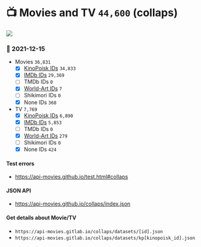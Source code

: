 # :tv: Movies and TV `44,600` (collaps)

<a href="https://API-Movies.github.io"><img src="https://API-Movies.github.io/banner.png?cache"></a>

### :date: 2021-12-15
- Movies `36,831`
  - [x] <a href="https://API-Movies.github.io/collaps/movie_kinopoisk_ids.json">KinoPoisk IDs</a> `34,833`
  - [x] <a href="https://API-Movies.github.io/collaps/movie_imdb_ids.json">IMDb IDs</a> `29,369`
  - [ ] TMDb IDs `0`
  - [x] <a href="https://API-Movies.github.io/collaps/movie_world_art_ids.json">World-Art IDs</a> `7`
  - [ ] Shikimori IDs `0`
  - [x] None IDs `368`
- TV `7,769`
  - [x] <a href="https://API-Movies.github.io/collaps/tv_kinopoisk_ids.json">KinoPoisk IDs</a> `6,890`
  - [x] <a href="https://API-Movies.github.io/collaps/tv_imdb_ids.json">IMDb IDs</a> `5,853`
  - [ ] TMDb IDs `0`
  - [x] <a href="https://API-Movies.github.io/collaps/tv_world_art_ids.json">World-Art IDs</a> `279`
  - [ ] Shikimori IDs `0`
  - [x] None IDs `424`
#### Test errors
- <a href='https://api-movies.github.io/test.html#collaps'>https://api-movies.github.io/test.html#collaps</a>
#### JSON API
- <a href='https://api-movies.github.io/collaps/index.json'>https://api-movies.github.io/collaps/index.json</a>
#### Get details about Movie/TV
- `https://api-movies.gitlab.io/collaps/datasets/[id].json`
- `https://api-movies.gitlab.io/collaps/datasets/kp[kinopoisk_id].json`
